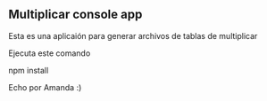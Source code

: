 
## Multiplicar console app

Esta es una aplicaión para generar archivos de tablas de multiplicar

Ejecuta este comando 

npm install

Echo por Amanda :)